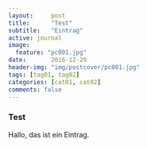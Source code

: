 ```yaml
---
layout:     post
title:      "Test"
subtitle:   "Eintrag"
active: journal
image:
  feature: "pc001.jpg"
date:       2016-12-29
header-img: "img/postcover/pc001.jpg"
tags: [tag01, tag02]
categories: [cat01, cat02]
comments: false
---
```


### Test

Hallo, das ist ein Eintrag.
